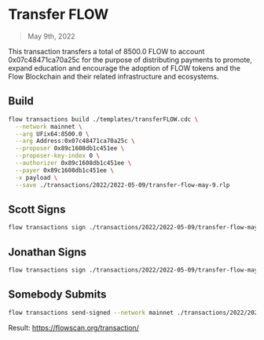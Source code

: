 # Transfer FLOW

> May 9th, 2022

This transaction transfers a total of 8500.0 FLOW to account 0x07c48471ca70a25c for the purpose of distributing payments to promote, expand education and encourage the adoption of FLOW tokens and the Flow Blockchain and their related infrastructure and ecosystems.

## Build

```sh
flow transactions build ./templates/transferFLOW.cdc \
  --network mainnet \
  --arg UFix64:8500.0 \
  --arg Address:0x07c48471ca70a25c \
  --proposer 0x89c1608db1c451ee \
  --proposer-key-index 0 \
  --authorizer 0x89c1608db1c451ee \
  --payer 0x89c1608db1c451ee \
  -x payload \
  --save ./transactions/2022/2022-05-09/transfer-flow-may-9.rlp
```

## Scott Signs

```sh
flow transactions sign ./transactions/2022/2022-05-09/transfer-flow-may-9.rlp --signer scott --filter payload --save ./transactions/2022/2022-05-09/transfer-flow-may-9-sig-1.rlp
```

## Jonathan Signs

```sh
flow transactions sign ./transactions/2022/2022-05-09/transfer-flow-may-9-sig-1.rlp --signer jonathan --filter payload --save ./transactions/2022/2022-05-09/transfer-flow-may-9-sig-2.rlp
```

## Somebody Submits

```sh
flow transactions send-signed --network mainnet ./transactions/2022/2022-05-09/transfer-flow-may-9-sig-2.rlp
```

Result: https://flowscan.org/transaction/
